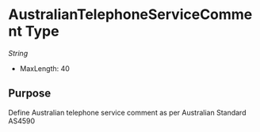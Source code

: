 # AustralianTelephoneServiceComment Type

*String*

- MaxLength: 40

## Purpose

Define Australian telephone service comment as per Australian Standard AS4590